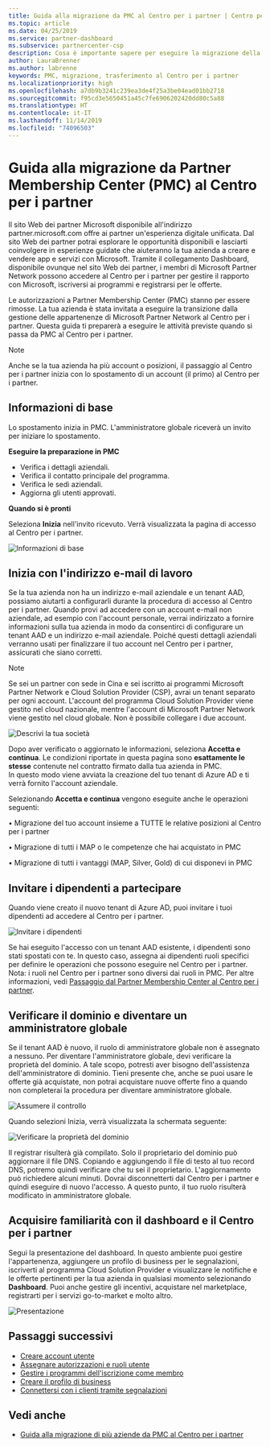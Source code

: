 ```yaml
---
title: Guida alla migrazione da PMC al Centro per i partner | Centro per i partner
ms.topic: article
ms.date: 04/25/2019
ms.service: partner-dashboard
ms.subservice: partnercenter-csp
description: Cosa è importante sapere per eseguire la migrazione della tua azienda da Partner Membership Center (PMC) al Centro per i partner
author: LauraBrenner
ms.author: labrenne
keywords: PMC, migrazione, trasferimento al Centro per i partner
ms.localizationpriority: high
ms.openlocfilehash: a7db9b3241c239ea3de4f25a3be04ead01bb2718
ms.sourcegitcommit: f95cd3e5650451a45c7fe6906202420dd80c5a88
ms.translationtype: HT
ms.contentlocale: it-IT
ms.lasthandoff: 11/14/2019
ms.locfileid: "74096503"
---
```

# <a name="guide-to-migrating-from-pmc-to-partner-center"></a>Guida alla migrazione da Partner Membership Center (PMC) al Centro per i partner

Il sito Web dei partner Microsoft disponibile all'indirizzo partner.microsoft.com offre ai partner un'esperienza digitale unificata. Dal sito Web dei partner potrai esplorare le opportunità disponibili e lasciarti coinvolgere in esperienze guidate che aiuteranno la tua azienda a creare e vendere app e servizi con Microsoft. Tramite il collegamento Dashboard, disponibile ovunque nel sito Web dei partner, i membri di Microsoft Partner Network possono accedere al Centro per i partner per gestire il rapporto con Microsoft, iscriversi ai programmi e registrarsi per le offerte. 

Le autorizzazioni a Partner Membership Center (PMC) stanno per essere rimosse. La tua azienda è stata invitata a eseguire la transizione dalla gestione delle appartenenze di Microsoft Partner Network al Centro per i partner. Questa guida ti preparerà a eseguire le attività previste quando si passa da PMC al Centro per i partner.

>[!Note]
>Anche se la tua azienda ha più account o posizioni, il passaggio al Centro per i partner inizia con lo spostamento di un account (il primo) al Centro per i partner.

## <a name="get-started"></a>Informazioni di base

Lo spostamento inizia in PMC. L'amministratore globale riceverà un invito per iniziare lo spostamento. 

**Eseguire la preparazione in PMC**
- Verifica i dettagli aziendali. 
- Verifica il contatto principale del programma. 
- Verifica le sedi aziendali.
- Aggiorna gli utenti approvati.

**Quando si è pronti**

Seleziona **Inizia** nell'invito ricevuto. Verrà visualizzata la pagina di accesso al Centro per i partner.

![Informazioni di base](images/migration/getstarted.jpg)

## <a name="start-with-your-work-email"></a>Inizia con l'indirizzo e-mail di lavoro

Se la tua azienda non ha un indirizzo e-mail aziendale e un tenant AAD, possiamo aiutarti a configurarli durante la procedura di accesso al Centro per i partner. Quando provi ad accedere con un account e-mail non aziendale, ad esempio con l'account personale, verrai indirizzato a fornire informazioni sulla tua azienda in modo da consentirci di configurare un tenant AAD e un indirizzo e-mail aziendale.
Poiché questi dettagli aziendali verranno usati per finalizzare il tuo account nel Centro per i partner, assicurati che siano corretti.

>[!Note]
>Se sei un partner con sede in Cina e sei iscritto ai programmi Microsoft Partner Network e Cloud Solution Provider (CSP), avrai un tenant separato per ogni account. L'account del programma Cloud Solution Provider viene gestito nel cloud nazionale, mentre l'account di Microsoft Partner Network viene gestito nel cloud globale. Non è possibile collegare i due account.

![Descrivi la tua società](images/migration/newtellusabout.png)

Dopo aver verificato o aggiornato le informazioni, seleziona **Accetta e continua**.
Le condizioni riportate in questa pagina sono **esattamente le stesse** contenute nel contratto firmato dalla tua azienda in PMC.  
In questo modo viene avviata la creazione del tuo tenant di Azure AD e ti verrà fornito l'account aziendale.

Selezionando **Accetta e continua** vengono eseguite anche le operazioni seguenti:

•   Migrazione del tuo account insieme a TUTTE le relative posizioni al Centro per i partner

•   Migrazione di tutti i MAP o le competenze che hai acquistato in PMC

•   Migrazione di tutti i vantaggi (MAP, Silver, Gold) di cui disponevi in PMC

## <a name="invite-employees-to-join-you"></a>Invitare i dipendenti a partecipare

Quando viene creato il nuovo tenant di Azure AD, puoi invitare i tuoi dipendenti ad accedere al Centro per i partner.

![Invitare i dipendenti](images/migration/invite.png)


Se hai eseguito l'accesso con un tenant AAD esistente, i dipendenti sono stati spostati con te. In questo caso, assegna ai dipendenti ruoli specifici per definire le operazioni che possono eseguire nel Centro per i partner. Nota: i ruoli nel Centro per i partner sono diversi dai ruoli in PMC. Per altre informazioni, vedi [Passaggio dal Partner Membership Center al Centro per i partner](move-pmc-pc-map.md).

## <a name="verify-your-domain-and-become-a-global-admin"></a>Verificare il dominio e diventare un amministratore globale  

Se il tenant AAD è nuovo, il ruolo di amministratore globale non è assegnato a nessuno. Per diventare l'amministratore globale, devi verificare la proprietà del dominio. A tale scopo, potresti aver bisogno dell'assistenza dell'amministratore di dominio. Tieni presente che, anche se puoi usare le offerte già acquistate, non potrai acquistare nuove offerte fino a quando non completerai la procedura per diventare amministratore globale. 

![Assumere il controllo](images/migration/takecontrol.png)

Quando selezioni Inizia, verrà visualizzata la schermata seguente:

![Verificare la proprietà del dominio](images/migration/verifytxt.png)

Il registrar risulterà già compilato. Solo il proprietario del dominio può aggiornare il file DNS. Copiando e aggiungendo il file di testo al tuo record DNS, potremo quindi verificare che tu sei il proprietario. L'aggiornamento può richiedere alcuni minuti. Dovrai disconnetterti dal Centro per i partner e quindi eseguire di nuovo l'accesso. A questo punto, il tuo ruolo risulterà modificato in amministratore globale. 


## <a name="get-acquainted-with-your-dashboard-and-partner-center"></a>Acquisire familiarità con il dashboard e il Centro per i partner

Segui la presentazione del dashboard. In questo ambiente puoi gestire l'appartenenza, aggiungere un profilo di business per le segnalazioni, iscriverti al programma Cloud Solution Provider e visualizzare le notifiche e le offerte pertinenti per la tua azienda in qualsiasi momento selezionando **Dashboard**. Puoi anche gestire gli incentivi, acquistare nel marketplace, registrarti per i servizi go-to-market e molto altro.  

![Presentazione](images/migration/fre.png)

## <a name="next-steps"></a>Passaggi successivi

- [Creare account utente ](create-user-accounts-and-set-permissions.md)
- [Assegnare autorizzazioni e ruoli utente](permissions-overview.md)
- [Gestire i programmi dell'iscrizione come membro](renew-mpn-offers.md)
- [Creare il profilo di business](create-a-marketing-profile.md)
- [Connettersi con i clienti tramite segnalazioni](responding-to-referrals.md)

## <a name="see-also"></a>Vedi anche

- [Guida alla migrazione di più aziende da PMC al Centro per i partner](move-multiple-companies.md)
